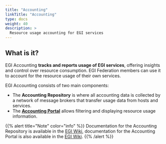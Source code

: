 ```yaml
---
title: "Accounting"
linkTitle: "Accounting"
type: docs
weight: 40
description: >
  Resource usage accounting for EGI services
---
```


## What is it?

EGI Accounting **tracks and reports usage of EGI services**, offering
insights and control over resource consumption. EGI Federation members can use
it to account for the resource usage of their own services.

EGI Accounting consists of two main components:

- The **Accounting Repository** is where all accounting data is collected by a
  network of message brokers that transfer usage data from hosts and services.
- The **[Accounting Portal](https://accounting.egi.eu)** allows filtering
  and displaying resource usage information.

{{% alert title="Note" color="info" %}} Documentation for the Accounting
Repository is available in the
[EGI Wiki](https://wiki.egi.eu/wiki/Accounting_Repository), documentation
for the Accounting Portal is also available in the
[EGI Wiki](https://wiki.egi.eu/wiki/Accounting_Portal).
{{% /alert %}}

